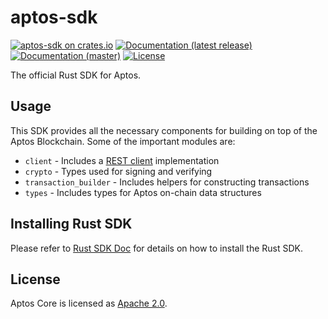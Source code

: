 # aptos-sdk

[![aptos-sdk on crates.io](https://img.shields.io/crates/v/aptos-sdk)](https://crates.io/crates/aptos-sdk)
[![Documentation (latest release)](https://docs.rs/aptos-sdk/badge.svg)](https://docs.rs/aptos-sdk/)
[![Documentation (master)](https://img.shields.io/badge/docs-master-59f)](https://aptos.github.io/aptos/aptos_sdk/)
[![License](https://img.shields.io/badge/license-Apache-green.svg)](https://github.com/aptos-labs/aptos-core/blob/main/LICENSE)

The official Rust SDK for Aptos.

## Usage

This SDK provides all the necessary components for building on top of the Aptos Blockchain. Some of the important modules are:

* `client` - Includes a [REST client](https://aptos.dev/nodes/aptos-api-spec#/) implementation
* `crypto` - Types used for signing and verifying
* `transaction_builder` - Includes helpers for constructing transactions
* `types` - Includes types for Aptos on-chain data structures

## Installing Rust SDK
Please refer to [Rust SDK Doc](https://aptos.dev/sdks/rust-sdk/) for details on how to install the Rust SDK.

## License

Aptos Core is licensed as [Apache 2.0](https://github.com/aptos-labs/aptos-core/blob/main/LICENSE).

